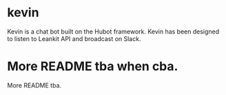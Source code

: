 # kevin

Kevin is a chat bot built on the Hubot framework. Kevin has been designed to listen to Leankit API and broadcast on Slack.

More README tba when cba.
=======
More README tba.

